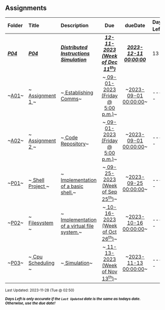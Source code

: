 ## Assignments

| Folder | Title | Description | Due | dueDate | Days Left<sup>*</sup> |
|:------|:------|:------|:-----:|:-----:|-----|
| ***<a href="https://github.com/rugbyprof/5143-Operating-Systems/tree/master/Assignments/P04">P04</a>*** | ***<a href="https://github.com/rugbyprof/5143-Operating-Systems/tree/master/Assignments/P04"> P04 </a>*** | ***<a href="https://github.com/rugbyprof/5143-Operating-Systems/tree/master/Assignments/P04"> Distributed Instructions Simulation</a>*** | ***<a href="https://github.com/rugbyprof/5143-Operating-Systems/tree/master/Assignments/P04"> 12-11-2023 (Week of Dec 11<sup>th</sup>)</a>*** | ***<a href="https://github.com/rugbyprof/5143-Operating-Systems/tree/master/Assignments/P04">2023-12-11 00:00:00</a>*** | 13 |
| ~<a href="https://github.com/rugbyprof/5143-Operating-Systems/tree/master/Assignments/A01">A01</a>~ | ~<a href="https://github.com/rugbyprof/5143-Operating-Systems/tree/master/Assignments/A01"> Assignment 1 </a>~ | ~<a href="https://github.com/rugbyprof/5143-Operating-Systems/tree/master/Assignments/A01"> Establishing Comms</a>~ | ~<a href="https://github.com/rugbyprof/5143-Operating-Systems/tree/master/Assignments/A01"> 09-01-2023 (Friday @ 5:00 p.m.)</a>~ | ~<a href="https://github.com/rugbyprof/5143-Operating-Systems/tree/master/Assignments/A01">2023-09-01 00:00:00</a>~ | ---- |
| ~<a href="https://github.com/rugbyprof/5143-Operating-Systems/tree/master/Assignments/A02">A02</a>~ | ~<a href="https://github.com/rugbyprof/5143-Operating-Systems/tree/master/Assignments/A02"> Assignment 2 </a>~ | ~<a href="https://github.com/rugbyprof/5143-Operating-Systems/tree/master/Assignments/A02"> Code Repository</a>~ | ~<a href="https://github.com/rugbyprof/5143-Operating-Systems/tree/master/Assignments/A02"> 09-01-2023 (Friday @ 5:00 p.m.)</a>~ | ~<a href="https://github.com/rugbyprof/5143-Operating-Systems/tree/master/Assignments/A02">2023-09-01 00:00:00</a>~ | ---- |
| ~<a href="https://github.com/rugbyprof/5143-Operating-Systems/tree/master/Assignments/P01">P01</a>~ | ~<a href="https://github.com/rugbyprof/5143-Operating-Systems/tree/master/Assignments/P01"> Shell Project </a>~ | ~<a href="https://github.com/rugbyprof/5143-Operating-Systems/tree/master/Assignments/P01"> Implementation of a basic shell.</a>~ | ~<a href="https://github.com/rugbyprof/5143-Operating-Systems/tree/master/Assignments/P01"> 09-25-2023 (Week of Sep 25<sup>th</sup>)</a>~ | ~<a href="https://github.com/rugbyprof/5143-Operating-Systems/tree/master/Assignments/P01">2023-09-25 00:00:00</a>~ | ---- |
| ~<a href="https://github.com/rugbyprof/5143-Operating-Systems/tree/master/Assignments/P02">P02</a>~ | ~<a href="https://github.com/rugbyprof/5143-Operating-Systems/tree/master/Assignments/P02"> Filesystem </a>~ | ~<a href="https://github.com/rugbyprof/5143-Operating-Systems/tree/master/Assignments/P02"> Implementation of a virtual file system.</a>~ | ~<a href="https://github.com/rugbyprof/5143-Operating-Systems/tree/master/Assignments/P02"> 10-16-2023 (Week of Oct 26<sup>th</sup>)</a>~ | ~<a href="https://github.com/rugbyprof/5143-Operating-Systems/tree/master/Assignments/P02">2023-10-16 00:00:00</a>~ | ---- |
| ~<a href="https://github.com/rugbyprof/5143-Operating-Systems/tree/master/Assignments/P03">P03</a>~ | ~<a href="https://github.com/rugbyprof/5143-Operating-Systems/tree/master/Assignments/P03"> Cpu Scheduling </a>~ | ~<a href="https://github.com/rugbyprof/5143-Operating-Systems/tree/master/Assignments/P03"> Simulation</a>~ | ~<a href="https://github.com/rugbyprof/5143-Operating-Systems/tree/master/Assignments/P03"> 11-13-2023 (Week of Nov 13<sup>th</sup>)</a>~ | ~<a href="https://github.com/rugbyprof/5143-Operating-Systems/tree/master/Assignments/P03">2023-11-13 00:00:00</a>~ | ---- |

<sup>Last Updated: 2023-11-28 (Tue @ 02:50)</sup> 

<sup>***Days Left is only accurate if the `Last Updated` date is the same as todays date. Otherwise, use the due date!***</sup> 
